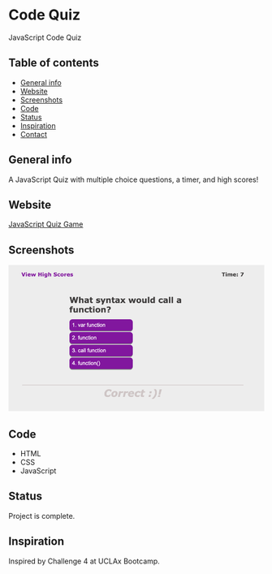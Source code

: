 # Code Quiz
JavaScript Code Quiz

## Table of contents
* [General info](#general-info)
* [Website](#webpage-URL)
* [Screenshots](#screenshots)
* [Code](#Code)
* [Status](#status)
* [Inspiration](#inspiration)
* [Contact](#contact)

## General info
A JavaScript Quiz with multiple choice questions, a timer, and high scores!

## Website
[JavaScript Quiz Game](https://achigas.github.io/CodeQuiz-Challenge4/)

## Screenshots
![Question Screenshot](./assets/images/QuizGame.png)

## Code 
* HTML
* CSS
* JavaScript

## Status
Project is complete.

## Inspiration
Inspired by Challenge 4 at UCLAx Bootcamp. 
